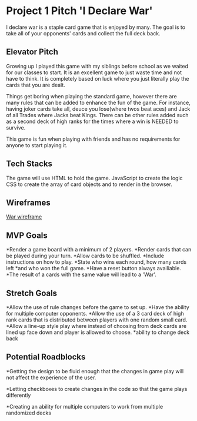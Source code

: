 # Project 1 Pitch 'I Declare War'
I declare war is a staple card game that is enjoyed by many. The goal is to take all of your opponents' cards and collect the full deck back. 
## Elevator Pitch
Growing up I played this game with my siblings before school as we waited for our classes to start. It is an excellent game to just waste time and not have to think. It is completely based on luck where you just literally play the cards that you are dealt.

Things get boring when playing the standard game, however there are many rules that can be added to enhance the fun of the game. For instance, having joker cards take all, deuce you lose(where twos beat aces) and Jack of all Trades where Jacks beat Kings. There can be other rules added such as a second deck of high ranks for the times where a win is NEEDED to survive.

This game is fun when playing with friends and has no requirements for anyone to start playing it.

## Tech Stacks
The game will use HTML to hold the game.
JavaScript to create the logic
CSS to create the array of card objects and to render in the browser.

## Wireframes
[War wireframe](<../../../Downloads/Layout for War.pdf>)


## MVP Goals
*Render a game board with a minimum of 2 players.
*Render cards that can be played during your turn.
*Allow cards to be shuffled.
*Include instructions on how to play.
*State who wins each round, how many cards left *and who won the full game.
*Have a reset button always availiable.
*The result of a cards with the same value will lead to a 'War'.

## Stretch Goals
*Allow the use of rule changes before the game to set up.
*Have the ability for multiple computer opponents.
*Allow the use of a 3 card deck of high rank cards that is distributed between players with one random small card.
*Allow a line-up style play where instead of choosing from deck cards are lined up face down and player is allowed to choose.
*ability to change deck back
## Potential Roadblocks

*Getting the design to be fluid enough that the changes in game play will  not affect the experience of the user.

*Letting checkboxes to create changes in the code so that the game plays differently

*Creating an ability for multiple computers to work from multiple randomized decks

